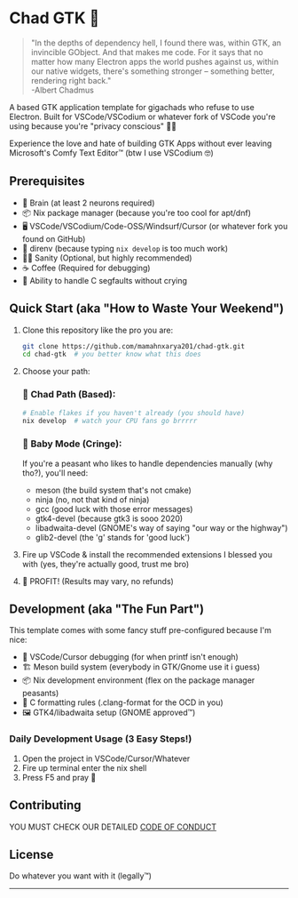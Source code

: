 # Chad GTK 💪

> "In the depths of dependency hell, I found there was, within GTK, an invincible GObject.
> And that makes me code. For it says that no matter how many Electron apps the world pushes against us,
> within our native widgets, there's something stronger – something better, rendering right back."<br>
>-Albert Chadmus

A based GTK application template for gigachads who refuse to use Electron. Built for VSCode/VSCodium or whatever fork of VSCode you're using because you're "privacy conscious" 🕵️‍♂️

Experience the love and hate of building GTK Apps without ever leaving Microsoft's Comfy Text Editor™ (btw I use VSCodium 🤓)

## Prerequisites

- 🧠 Brain (at least 2 neurons required)
- 📦 Nix package manager (because you're too cool for apt/dnf)
- 🖥️ VSCode/VSCodium/Code-OSS/Windsurf/Cursor (or whatever fork you found on GitHub)
- 🚪 direnv (because typing `nix develop` is too much work)
- 🧘‍♂️ Sanity (Optional, but highly recommended)
- ☕ Coffee (Required for debugging)
- 🤡 Ability to handle C segfaults without crying

## Quick Start (aka "How to Waste Your Weekend")

1. Clone this repository like the pro you are:
   ```bash
   git clone https://github.com/mamahnxarya201/chad-gtk.git
   cd chad-gtk  # you better know what this does
   ```

2. Choose your path:

   ### 🗿 Chad Path (Based):
   ```bash
   # Enable flakes if you haven't already (you should have)
   nix develop  # watch your CPU fans go brrrrr
   ```

   ### 👶 Baby Mode (Cringe):
   If you're a peasant who likes to handle dependencies manually (why tho?), you'll need:
   - meson (the build system that's not cmake)
   - ninja (no, not that kind of ninja)
   - gcc (good luck with those error messages)
   - gtk4-devel (because gtk3 is sooo 2020)
   - libadwaita-devel (GNOME's way of saying "our way or the highway")
   - glib2-devel (the 'g' stands for 'good luck')

3. Fire up VSCode & install the recommended extensions I blessed you with
   (yes, they're actually good, trust me bro)

4. 🎉 PROFIT! (Results may vary, no refunds)

## Development (aka "The Fun Part")

This template comes with some fancy stuff pre-configured because I'm nice:

- 🐛 VSCode/Cursor debugging (for when printf isn't enough)
- 🏗️ Meson build system (everybody in GTK/Gnome use it i guess)
- 📦 Nix development environment (flex on the package manager peasants)
- 🎨 C formatting rules (.clang-format for the OCD in you)
- 🖼️ GTK4/libadwaita setup (GNOME approved™)

### Daily Development Usage (3 Easy Steps!)

1. Open the project in VSCode/Cursor/Whatever
2. Fire up terminal enter the nix shell
3. Press F5 and pray 🙏

## Contributing

YOU MUST CHECK OUR DETAILED [CODE OF CONDUCT](https://youtu.be/xnhXwIhUJ24?si=AbfGFxzpeQK1kV1h)

## License

Do whatever you want with it (legally™)

---